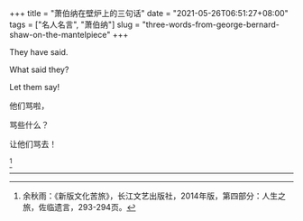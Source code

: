 +++
title = "萧伯纳在壁炉上的三句话"
date = "2021-05-26T06:51:27+08:00"
tags = ["名人名言", "萧伯纳"]
slug = "three-words-from-george-bernard-shaw-on-the-mantelpiece"
+++

They have said.

What said they?

Let them say!

他们骂啦，

骂些什么？

让他们骂去！

[^1]

---

[^1]: 余秋雨：《新版文化苦旅》，长江文艺出版社，2014年版，第四部分：人生之旅，佐临遗言，293-294页。
